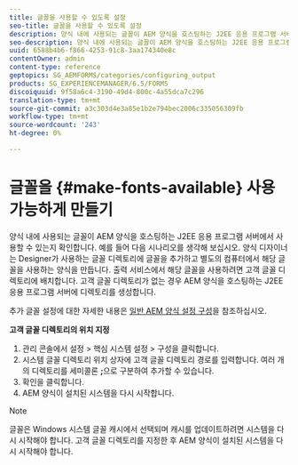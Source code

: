 ```yaml
---
title: 글꼴을 사용할 수 있도록 설정
seo-title: 글꼴을 사용할 수 있도록 설정
description: 양식 내에 사용되는 글꼴이 AEM 양식을 호스팅하는 J2EE 응용 프로그램 서버에서 사용할 수 있는지 확인합니다.
seo-description: 양식 내에 사용되는 글꼴이 AEM 양식을 호스팅하는 J2EE 응용 프로그램 서버에서 사용할 수 있는지 확인합니다.
uuid: 6588b4b6-f866-4253-91c8-3aa174340e8c
contentOwner: admin
content-type: reference
geptopics: SG_AEMFORMS/categories/configuring_output
products: SG_EXPERIENCEMANAGER/6.5/FORMS
discoiquuid: 9f58a6c4-3190-49d4-800c-4a55dca7c296
translation-type: tm+mt
source-git-commit: a3c303d4e3a85e1b2e794bec2006c335056309fb
workflow-type: tm+mt
source-wordcount: '243'
ht-degree: 0%

---
```



# 글꼴을 {#make-fonts-available} 사용 가능하게 만들기

양식 내에 사용되는 글꼴이 AEM 양식을 호스팅하는 J2EE 응용 프로그램 서버에서 사용할 수 있는지 확인합니다. 예를 들어 다음 시나리오를 생각해 보십시오. 양식 디자이너는 Designer가 사용하는 글꼴 디렉토리에 글꼴을 추가하고 별도의 컴퓨터에서 해당 글꼴을 사용하는 양식을 만듭니다. 출력 서비스에서 해당 글꼴을 사용하려면 고객 글꼴 디렉토리에 배치합니다. 고객 글꼴 디렉토리가 없는 경우 AEM 양식을 호스팅하는 J2EE 응용 프로그램 서버에 디렉토리를 생성합니다.

추가 글꼴 설정에 대한 자세한 내용은 [일반 AEM 양식 설정 구성](/help/forms/using/admin-help/configure-general-aem-forms-settings.md#configure-general-aem-forms-settings)을 참조하십시오.

**고객 글꼴 디렉토리의 위치 지정**

1. 관리 콘솔에서 설정 > 핵심 시스템 설정 > 구성을 클릭합니다.
1. 시스템 글꼴 디렉토리 위치 상자에 고객 글꼴 디렉토리 경로를 입력합니다. 여러 개의 디렉토리를 세미콜론 **;**&#x200B;으로 구분하여 추가할 수 있습니다.
1. 확인을 클릭합니다.
1. AEM 양식이 설치된 시스템을 다시 시작합니다.

>[!NOTE]
>
>글꼴은 Windows 시스템 글꼴 캐시에서 선택되며 캐시를 업데이트하려면 시스템을 다시 시작해야 합니다. 고객 글꼴 디렉토리를 지정한 후 AEM 양식이 설치된 시스템을 다시 시작해야 합니다.


